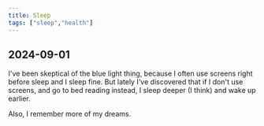 ```yaml
---
title: Sleep
tags: ["sleep","health"]
---
```


## 2024-09-01

I've been skeptical of the blue light thing, because I often use screens right before sleep and I sleep fine. But lately I've discovered that if I don't use screens, and go to bed reading instead, I sleep deeper (I think) and wake up earlier.

Also, I remember more of my dreams.
